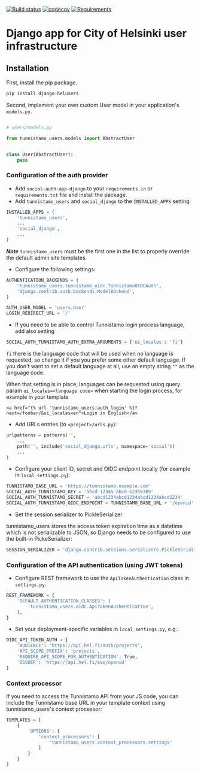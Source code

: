 [![Build status](https://travis-ci.org/City-of-Helsinki/django-helusers.svg?branch=master)](https://travis-ci.org/City-of-Helsinki/django-helusers)
[![codecov](https://codecov.io/gh/City-of-Helsinki/django-helusers/branch/master/graph/badge.svg)](https://codecov.org/gh/City-of-Helsinki/django-helusers)
[![Requirements](https://requires.io/github/City-of-Helsinki/django-helusers/requirements.svg?branch=master)](https://requires.io/github/City-of-Helsinki/django-helusers/requirements/?branch=master)

# Django app for City of Helsinki user infrastructure

## Installation

First, install the pip package.

```bash
pip install django-helusers
```

Second, implement your own custom User model in your application's
`models.py`.

```python

# users/models.py

from tunnistamo_users.models import AbstractUser


class User(AbstractUser):
    pass
```

### Configuration of the auth provider

- Add `social-auth-app-django` to your `requirements.in` or `requirements.txt` file and install the package.
- Add `tunnistamo_users` and `social_django` to the `INSTALLED_APPS` setting:

```python
INSTALLED_APPS = (
    'tunnistamo_users',
    ...
    'social_django',
    ...
)
```

***Note*** `tunnistamo_users` must be the first one in the list to properly override the default admin site templates.

- Configure the following settings:

```python
AUTHENTICATION_BACKENDS = (
    'tunnistamo_users.tunnistamo_oidc.TunnistamoOIDCAuth',
    'django.contrib.auth.backends.ModelBackend',
)

AUTH_USER_MODEL = 'users.User'
LOGIN_REDIRECT_URL = '/'
```
- If you need to be able to control Tunnistamo login process language, add also setting
```python
SOCIAL_AUTH_TUNNISTAMO_AUTH_EXTRA_ARGUMENTS = {'ui_locales': 'fi'}
```
`fi` there is the language code that will be used when no language is requested, so change it if you you prefer some
other default language. If you don't want to set a default language at all, use an empty string `""` as the language
code.

When that setting is in place, languages can be requested using query param `ui_locales=<language code>` when starting
the login process, for example in your template
```
<a href="{% url 'tunnistamo_users:auth_login' %}?next=/foobar/&ui_locales=en">Login in English</a>
```

- Add URLs entries (to `<project>/urls.py`):

```python
urlpatterns = patterns('',
    ...
    path('', include('social_django.urls', namespace='social'))
    ...
)
```

- Configure your client ID, secret and OIDC endpoint locally (for example in `local_settings.py`):

```python
TUNNISTAMO_BASE_URL = 'https://tunnistamo.example.com'
SOCIAL_AUTH_TUNNISTAMO_KEY = 'abcd-12345-abcd-12356789'
SOCIAL_AUTH_TUNNISTAMO_SECRET = 'abcd1234abcd1234abcd1234abcd1234'
SOCIAL_AUTH_TUNNISTAMO_OIDC_ENDPOINT = TUNNISTAMO_BASE_URL + '/openid'
```

- Set the session serializer to PickleSerializer

tunnistamo_users stores the access token expiration time as a datetime which is not
serializable to JSON, so Django needs to be configured to use the built-in
PickeSerializer:

```python
SESSION_SERIALIZER = 'django.contrib.sessions.serializers.PickleSerializer'
```

### Configuration of the API authentication (using JWT tokens)

- Configure REST framework to use the `ApiTokenAuthentication` class in `settings.py`:

```python
REST_FRAMEWORK = {
    'DEFAULT_AUTHENTICATION_CLASSES': (
        'tunnistamo_users.oidc.ApiTokenAuthentication',
    ),
}
```

- Set your deployment-specific variables in `local_settings.py`, e.g.:

```python
OIDC_API_TOKEN_AUTH = {
    'AUDIENCE': 'https://api.hel.fi/auth/projects',
    'API_SCOPE_PREFIX': 'projects',
    'REQUIRE_API_SCOPE_FOR_AUTHENTICATION': True,
    'ISSUER': 'https://api.hel.fi/sso/openid'
}
```

### Context processor

If you need to access the Tunnistamo API from your JS code, you can include
the Tunnistamo base URL in your template context using tunnistamo_users's context processor:

```python
TEMPLATES = [
    {
        'OPTIONS': {
            'context_processors': [
                'tunnistamo_users.context_processors.settings'
            ]
        }
    }
]
```
